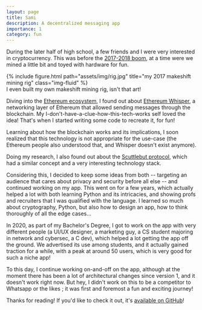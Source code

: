 ```yaml
---
layout: page
title: Sami
description: A decentralized messaging app
importance: 1
category: fun
---
```


During the later half of high school, a few friends and I were very interested in cryptocurrency.
This was before the [2017-2018 boom](https://en.wikipedia.org/wiki/Cryptocurrency_bubble#2017_boom_and_2018_crash), at a time were we mined a little bit and toyed with hardware for fun.

<div class="row justify-content-center">
    <div class="col-7 mt-3 mt-md-0">
        {% include figure.html path="assets/img/rig.jpg" title="my 2017 makeshift mining rig" class="img-fluid" %}
    </div>
</div>
<div class="caption">
    I even built my own makeshift mining rig, isn't that art!
</div>

Diving into the [Ethereum ecosystem](https://fr.wikipedia.org/wiki/Ethereum), I found out about [Ethereum Whisper](https://ethereum.org/en/developers/docs/networking-layer/#whisper), a networking layer of Ethereum that allowed sending messages through the blockchain. My I-don't-have-a-clue-how-this-tech-works self loved the idea! That's when I started writing some code to recreate it, for fun!

Learning about how the blockchain works and its implications, I soon realized that this technology is not appropriate for the use-case (the Ethereum people also understood that, and Whisper doesn't exist anymore).

Doing my research, I also found out about the [Scuttlebut protocol](https://en.wikipedia.org/wiki/Secure_Scuttlebutt), which had a similar concept and a very interesting technology stack.

Considering this, I decided to keep some ideas from both -- targeting an audience that cares about privacy and security before all else -- and continued working on my app. This went on for a few years, which actually helped a lot with both learning Python and its intricacies, and showing profs and recruiters that I was qualified with the language. I learned so much about cryptography, Python, but also how to design an app, how to think thoroughly of all the edge cases...

In 2020, as part of my Bachelor's Degree, I got to work on the app with very different people (a UI/UX designer, a marketing guy, a CS student majoring in network and cybersec, a C dev), which helped a lot getting the app off the ground. We advertised its use among students, and it actually gained traction for a while, with a peak at around 50 users, which is very good for such a niche app!

To this day, I continue working on-and-off on the app, although at the moment there has been a lot of architectural changes since version 1, and it doesn't work right now. But hey, I didn't work on this to be a competitor to Whatsapp or the likes ; it was first and foremost a fun and exciting journey!

Thanks for reading! If you'd like to check it out, it's [available on GitHub](https://github.com/sami-dca/sami_dca)!

